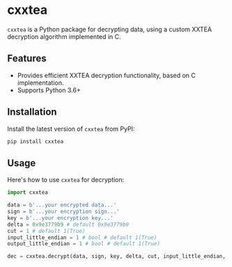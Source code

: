# cxxtea

`cxxtea` is a Python package for decrypting data, using a custom XXTEA decryption algorithm implemented in C.

## Features

- Provides efficient XXTEA decryption functionality, based on C implementation.
- Supports Python 3.6+

## Installation

Install the latest version of `cxxtea` from PyPI:

```bash
pip install cxxtea
```

## Usage
Here's how to use `cxxtea` for decryption:

```python
import cxxtea

data = b'...your encrypted data...'
sign = b'...your encryption sign...'
key = b'...your encryption key...'
delta = 0x9e3779b9 # default 0x9e3779b9
cut = 1 # default 1(True)
input_little_endian = 1 # bool # default 1(True)
output_little_endian = 1 # bool # default 1(True)

dec = cxxtea.decrypt(data, sign, key, delta, cut, input_little_endian, output_little_endian)
